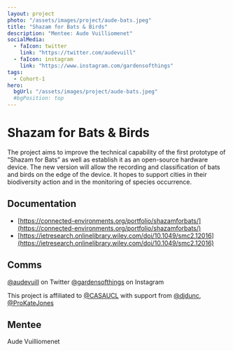 ```yaml
---
layout: project
photo: "/assets/images/project/aude-bats.jpeg"
title: "Shazam for Bats & Birds"
description: "Mentee: Aude Vuilliomenet"
socialMedia:
  - faIcon: twitter
    link: "https://twitter.com/audevuill"
  - faIcon: instagram
    link: "https://www.instagram.com/gardensofthings"
tags:
  - Cohort-1
hero:
  bgUrl: "/assets/images/project/aude-bats.jpeg"
  #bgPosition: top
---
```


# Shazam for Bats & Birds

The project aims to improve the technical capability of the first prototype of “Shazam for Bats” as well as establish it as an open-source hardware device. The new version will allow the recording and classification of bats and birds on the edge of the device. It hopes to support cities in their biodiversity action and in the monitoring of species occurrence.

## Documentation

- [https://connected-environments.org/portfolio/shazamforbats/](https://connected-environments.org/portfolio/shazamforbats/)
- [https://ietresearch.onlinelibrary.wiley.com/doi/10.1049/smc2.12016](https://ietresearch.onlinelibrary.wiley.com/doi/10.1049/smc2.12016)

## Comms

[@audevuill](https://twitter.com/audevuill) on Twitter
[@gardensofthings](https://www.instagram.com/gardensofthings) on Instagram
 
This project is affiliated to [@CASAUCL](https://twitter.com/CASAUCL) with support from [@djdunc](https://twitter.com/djdunc), [@ProKateJones](https://twitter.com/ProKateJones)

## Mentee
Aude Vuilliomenet